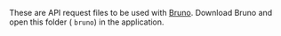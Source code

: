 These are API request files to be used with [Bruno](https://www.usebruno.com/). Download Bruno and open this folder (
`bruno`) in the application.

